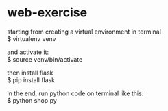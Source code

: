 # web-exercise

starting from creating a virtual environment in terminal   
$ virtualenv venv  

and activate it:  
$ source venv/bin/activate  

then install flask  
$ pip install flask  

in the end, run python code on terminal like this:  
$ python shop.py  